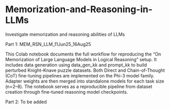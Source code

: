 # Memorization-and-Reasoning-in-LLMs
Investigate memorization and reasoning abilities of LLMs 

Part 1: MEM_RSN_LLM_11Jun25_16Aug25

This Colab notebook documents the full workflow for reproducing the “On Memorization of Large Language Models in Logical Reasoning” setup. It includes data generation using data_gen_kk and prompt_kk to build perturbed Knight–Knave puzzle datasets. Both Direct and Chain-of-Thought (CoT) fine-tuning pipelines are implemented on the Phi-3 model family. Adapter weights are then merged into standalone models for each task size (n=2–8). The notebook serves as a reproducible pipeline from dataset creation through fine-tuned reasoning model checkpoints.


Part 2: To be added 
